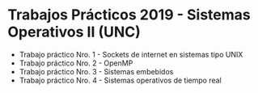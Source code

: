 # Trabajos Prácticos 2019 - Sistemas Operativos II (UNC)
- Trabajo práctico Nro. 1 - Sockets de internet en sistemas tipo UNIX
- Trabajo práctico Nro. 2 - OpenMP
- Trabajo práctico Nro. 3 - Sistemas embebidos
- Trabajo práctico Nro. 4 - Sistemas operativos de tiempo real
